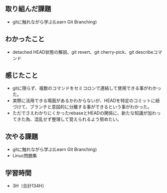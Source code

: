 ## 取り組んだ課題
- gitに触れながら学ぶ(Learn Git Branching)  
## わかったこと
- detached HEAD状態の解説、git revert、git cherry-pick、git describeコマンド
## 感じたこと  
- gitに限らず、複数のコマンドをセミコロンで連結して使用できる事がわかった。  
- 実際に活用できる場面があるかわからないが、HEADを特定のコミットに紐づけて、ブランチと意図的に分離する事ができるという事がわかった。  
- ただでさえわかりにくかったrebaseとHEADの関係に、新たな知識が加わってきた為、混乱せず整理して覚えられるよう努めたい。  
## 次やる課題
- gitに触れながら学ぶ(Learn Git Branching)  
- Linuc問題集  
## 学習時間  
- 3H（合計134H）

